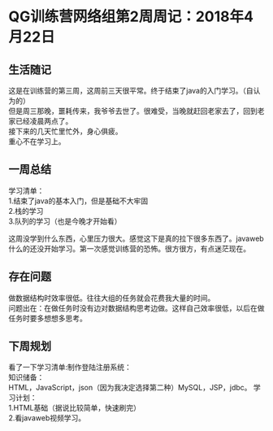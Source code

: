 # QG训练营网络组第2周周记：2018年4月22日

## 生活随记

这是在训练营的第三周，这周前三天很平常。终于结束了java的入门学习。（自认为的）  
但是周三那晚，噩耗传来，我爷爷去世了。很难受，当晚就赶回老家去了，回到老家已经凌晨两点了。  
接下来的几天忙里忙外，身心俱疲。  
重心不在学习上。


## 一周总结

学习清单：  
1.结束了java的基本入门，但是基础不大牢固  
2.栈的学习  
3.队列的学习（也是今晚才开始看）

这周没学到什么东西，心里压力很大。感觉这下是真的拉下很多东西了。javaweb什么的还没开始学习。第一次感觉训练营的恐怖。很方很方，有点迷茫现在。

## 存在问题

做数据结构时效率很低。往往大组的任务就会花费我大量的时间。  
问题出在：在做任务时没有边对数据结构思考边做。这样自己效率很低，以后在做任务时要多想想多思考。


## 下周规划  
看了一下学习清单:制作登陆注册系统：  
知识储备：  
HTML，JavaScript，json（因为我决定选择第二种）MySQL，JSP，jdbc。
学习计划：  
  1.HTML基础（据说比较简单，快速刷完）   
  2.看javaweb视频学习。
  
